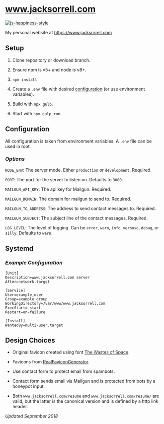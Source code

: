 # www.jacksorrell.com
[![js-happiness-style](https://img.shields.io/badge/code%20style-happiness-brightgreen.svg)](https://github.com/JedWatson/happiness)

My personal website at <https://www.jacksorrell.com>

## Setup
1.  Clone repository or download branch.

1.  Ensure npm is v5+ and node is v8+.

1.  `npm install`

1.  Create a `.env` file with desired [configuration](#configuration)
(or use environment variables).

1.  Build with `npx gulp`.

1.  Start with `npx gulp run`.

## Configuration
All configuration is taken from environment variables.
A `.env` file can be used in root.

### _Options_
`NODE_ENV`: The server mode. Either `production` or `development`. Required.

`PORT`: The port for the server to listen on. Defaults to `3000`.

`MAILGUN_API_KEY`: The api key for Mailgun. Required.

`MAILGUN_DOMAIN`: The domain for mailgun to send to. Required.

`MAILGUN_TO_ADDRESS`: The address to send contact messages to. Required.

`MAILGUN_SUBJECT`: The subject line of the contact messages. Required.

`LOG_LEVEL`: The level of logging.
Can be `error`, `warn`, `info`, `verbose`, `debug`, or `silly`.
Defaults to `warn`.

## Systemd
### _Example Configuration_
```systemd
[Unit]
Description=www.jacksorrell.com server
After=network.target

[Service]
User=example_user
Group=example_group
WorkingDirectory=/var/www/www.jacksorrell.com
ExecStart= start
Restart=on-failure

[Install]
WantedBy=multi-user.target
```

## Design Choices
-   Original favicon created using font [The Wastes of Space](http://www.fontspace.com/chequered-ink/the-wastes-of-space).

-   Favicons from [RealFaviconGenerator](https://realfavicongenerator.net).

-   Use contact form to protect email from spambots.

-   Contact form sends email via Mailgun and is protected from bots
by a honeypot input.

-   Both `www.jacksorrell.com/resume` and
`www.jacksorrell.com/resume/` are valid,
but the latter is the canonical version and is defined by a http link header.

_Updated September 2018_
